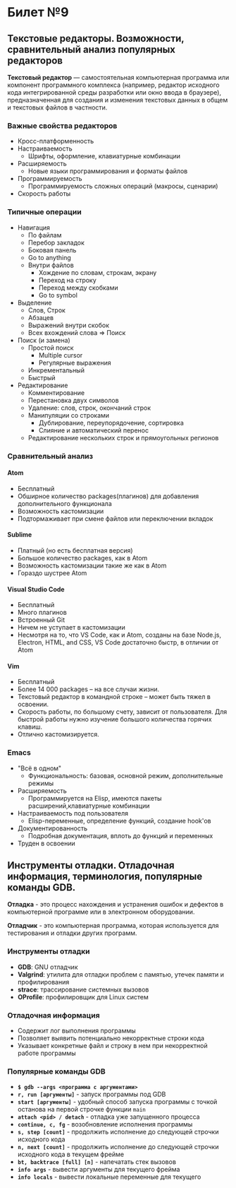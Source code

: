 # Билет №9
## Текстовые редакторы. Возможности, сравнительный анализ популярных редакторов

__Текстовый редактор__ — самостоятельная компьютерная программа или компонент программного комплекса (например, редактор исходного кода интегрированной среды разработки или окно ввода в браузере), предназначенная для создания и изменения текстовых данных в общем и текстовых файлов в частности.

### Важные свойства редакторов
* Кросс-платформенность
* Настраиваемость
    * Шрифты, оформление, клавиатурные комбинации
* Расширяемость
    * Новые языки программирования и форматы файлов
* Программируемость
    * Программируемость сложных операций (макросы, сценарии)
* Скорость работы

### Типичные операции
* Навигация
    * По файлам
    * Перебор закладок
    * Боковая панель
    * Go to anything
    * Внутри файлов
        * Хождение по словам, строкам, экрану
        * Переход на строку
        * Переход между скобками
        * Go to symbol
* Выделение
    * Слов, Строк
    * Абзацев
    * Выражений внутри скобок
    * Всех вхождений слова => Поиск
* Поиск (и замена)
    * Простой поиск
        * Multiple cursor
        * Регулярные выражения
    * Инкрементальный
    * Быстрый
* Редактирование
    * Комментирование
    * Перестановка двух символов
    * Удаление: слов, строк, окончаний строк
    * Манипуляции со строками
        * Дублирование, переупорядочение, сортировка
        * Слияние и автоматический перенос
    * Редактирование нескольких строк и прямоугольных регионов

### Сравнительный анализ

#### Atom
* Бесплатный
* Обширное количество packages(плагинов) для добавления дополнительного функционала
* Возможность кастомизации
* Подтормаживает при смене файлов или переключении вкладок

#### Sublime
* Платный (но есть бесплатная версия)
* Большое количество packages, как в Atom
* Возможность кастомизации такие же как в Atom
* Гораздо шустрее Atom

#### Visual Studio Code
* Бесплатный
* Много плагинов
* Встроенный Git
* Ничем не уступает в кастомизации
* Несмотря на то, что VS Code, как и Atom, созданы на базе Node.js, Electron, HTML, and CSS, VS Code достаточно быстр, в отличии от Atom

#### Vim
* Бесплатный
* Более 14 000 packages – на все случаи жизни.
* Текстовый редактор в командной строке – может быть тяжел в освоении.
* Скорость работы, по большому счету, зависит от пользователя. Для быстрой работы нужно изучение большого количества горячих клавиш.
* Отлично кастомизируется.

### Emacs
* "Всё в одном"
    * Функциональность: базовая, основной режим, дополнительные режимы
* Расширяемость
    * Программируется на Elisp, имеются пакеты расширений,клавиатурные комбинации
* Настраиваемость под пользователя
    * Elisp-переменные, определение функций, создание hook'ов
* Документированность
    * Подробная документация, вплоть до функций и переменных
* Труден в освоении


## Инструменты отладки. Отладочная информация, терминология, популярные команды GDB.
**Отладка** - это процесс нахождения и устранения ошибок и дефектов в
    компьютерной программе или в электронном оборудовании.

**Отладчик** - это компьютерная программа, которая используется для
    тестирования и отладки других программ.

### Инструменты отладки
* **GDB**: GNU отладчик
* **Valgrind**: утилита для отладки проблем с памятью, утечек памяти и
    профилирования
* **strace**: трассирование системных вызовов
* **OProfile**: профилировщик для Linux систем

### Отладочная информация
* Содержит лог выполнения программы
* Позволяет выявить потенциально некорректные строки кода
* Указывает конкретные файл и строку в нем при некорректной работе программы

### Популярные команды GDB
* **`$ gdb --args <программа с аргументами>`**
* **`r, run [аргументы]`** - запуск программы под GDB
* **`start [аргументы]`** - удобный способ запуска программы с точкой останова на первой строчке функции `main`
* **`attach <pid> / detach`** - отладка уже запущенного процесса
* **`continue, c, fg`** - возобновление исполнения программы
* **`s, step [count]`** - продолжить исполнение до следующей строчки исходного кода
* **`n, next [count]`** - продолжить исполнение до следующей строчки исходного кода в текущем фрейме
* **`bt, backtrace [full] [n]`** - напечатать стек вызовов
* **`info args`** - вывести аргументы для текущего фрейма
* **`info locals`** - вывести локальные переменные для текущего 